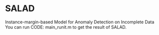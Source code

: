 # SALAD
Instance-margin-based Model for Anomaly Detection on Incomplete Data
You can run CODE: main_runit.m to get the result of SALAD.
